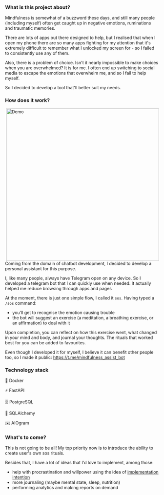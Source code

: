 ### What is this project about?

Mindfulness is somewhat of a buzzword these days, and still many people (including myself) often get caught up in negative emotions, ruminations and traumatic memories. 

There are lots of apps out there designed to help, but I realised that when I open my phone there are so many apps fighting for my attention that it's extremely difficult to remember what I unlocked my screen for - so I failed to consistently use any of them.

Also, there is a problem of choice. Isn't it nearly impossible to make choices when you are overwhelmed? It is for me. I often end up switching to social media to escape the emotions that overwhelm me, and so I fail to help myself.

So I decided to develop a tool that'll better suit my needs.

### How does it work?

<img align="right" src="flow_showcase.gif" alt="Demo" style="height: 500px;"/>

Coming from the domain of chatbot development, I decided to develop a personal assistant for this purpose.

I, like many people, always have Telegram open on any device. So I developed a telegram bot that I can quickly use when needed. It actually helped me reduce browsing through apps and pages

At the moment, there is just one simple flow, I called it `sos`. Having typed a `/sos` command:
- you'll get to recognise the emotion causing trouble
- the bot will suggest an exercise (a meditation, a breathing exercise, or an affirmation) to deal with it

Upon completion, you can reflect on how this exercise went, what changed in your mind and body, and journal your thoughts. 
The rituals that worked best for you can be added to favourites. 

Even though I developed it for myself, I believe it can benefit other people too, so I made it public: https://t.me/mindfulness_assist_bot


### Technology stack

🐋 Docker

⚡ FastAPI

🗄️ PostgreSQL

🧙 SQLAlchemy

✉️ AIOgram

### What's to come? 

This is not going to be all!
My top priority now is to introduce the ability to create user's own sos rituals.

Besides that, I have a lot of ideas that I'd love to implement, among those:

- help with procrastination and willpower using the idea of [implementation intention](https://en.wikipedia.org/wiki/Implementation_intention)
- more journaling (maybe mental state, sleep, nutrition)
- performing analytics and making reports on demand
